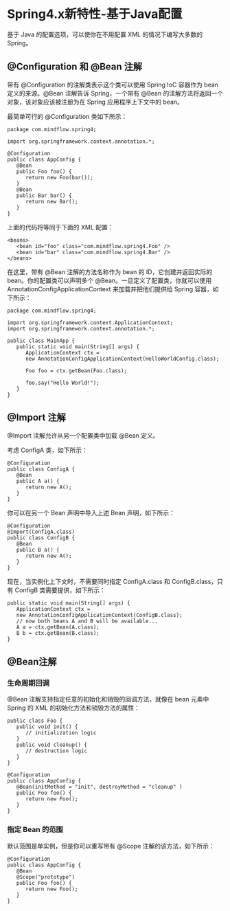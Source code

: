 # Spring4.x新特性-基于Java配置
基于 Java 的配置选项，可以使你在不用配置 XML 的情况下编写大多数的 Spring。

## @Configuration 和 @Bean 注解
带有 @Configuration 的注解类表示这个类可以使用 Spring IoC 容器作为 bean 定义的来源。@Bean 注解告诉 Spring，一个带有 @Bean 的注解方法将返回一个对象，该对象应该被注册为在 Spring 应用程序上下文中的 bean。

最简单可行的 @Configuration 类如下所示：
```
package com.mindflow.spring4;

import org.springframework.context.annotation.*;

@Configuration
public class AppConfig {
   @Bean
   public Foo foo() {
      return new Foo(bar());
   }
   @Bean
   public Bar bar() {
      return new Bar();
   }
}
```

上面的代码将等同于下面的 XML 配置：
```
<beans>
   <bean id="foo" class="com.mindflow.spring4.Foo" />
   <bean id="bar" class="com.mindflow.spring4.Bar" />
</beans>
```

在这里，带有 @Bean 注解的方法名称作为 bean 的 ID，它创建并返回实际的 bean。你的配置类可以声明多个 @Bean。一旦定义了配置类，你就可以使用 AnnotationConfigApplicationContext 来加载并把他们提供给 Spring 容器，如下所示：
```
package com.mindflow.spring4;

import org.springframework.context.ApplicationContext;
import org.springframework.context.annotation.*;

public class MainApp {
   public static void main(String[] args) {
      ApplicationContext ctx = 
      new AnnotationConfigApplicationContext(HelloWorldConfig.class);

      Foo foo = ctx.getBean(Foo.class);

      foo.say("Hello World!");
   }
}
```

## @Import 注解
@Import 注解允许从另一个配置类中加载 @Bean 定义。

考虑 ConfigA 类，如下所示：
```
@Configuration
public class ConfigA {
   @Bean
   public A a() {
      return new A(); 
   }
}
```
你可以在另一个 Bean 声明中导入上述 Bean 声明，如下所示：
```
@Configuration
@Import(ConfigA.class)
public class ConfigB {
   @Bean
   public B a() {
      return new A(); 
   }
}
```

现在，当实例化上下文时，不需要同时指定 ConfigA.class 和 ConfigB.class，只有 ConfigB 类需要提供，如下所示：
```
public static void main(String[] args) {
   ApplicationContext ctx = 
   new AnnotationConfigApplicationContext(ConfigB.class);
   // now both beans A and B will be available...
   A a = ctx.getBean(A.class);
   B b = ctx.getBean(B.class);
}
```

## @Bean注解
### 生命周期回调
@Bean 注解支持指定任意的初始化和销毁的回调方法，就像在 bean 元素中 Spring 的 XML 的初始化方法和销毁方法的属性：
```
public class Foo {
   public void init() {
      // initialization logic
   }
   public void cleanup() {
      // destruction logic
   }
}

@Configuration
public class AppConfig {
   @Bean(initMethod = "init", destroyMethod = "cleanup" )
   public Foo foo() {
      return new Foo();
   }
}
```

### 指定 Bean 的范围

默认范围是单实例，但是你可以重写带有 @Scope 注解的该方法，如下所示：
```
@Configuration
public class AppConfig {
   @Bean
   @Scope("prototype")
   public Foo foo() {
      return new Foo();
   }
}
```



